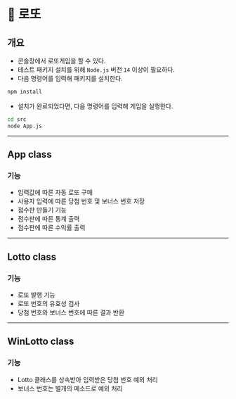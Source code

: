 # 🎱 로또

## 개요

- 콘솔창에서 로또게임을 할 수 있다.
- 테스트 패키지 설치를 위해 `Node.js` 버전 `14` 이상이 필요하다.
- 다음 명령어를 입력해 패키지를 설치한다.

```bash
npm install
```

- 설치가 완료되었다면, 다음 명령어를 입력해 게임을 실행한다.

```bash
cd src
node App.js
```

---

## App class

### 기능

- 입력값에 따른 자동 로또 구매
- 사용자 입력에 따른 당첨 번호 및 보너스 번호 저장
- 점수판 만들기 기능
- 점수판에 따른 통계 출력
- 점수판에 따른 수익률 출력

---

## Lotto class

### 기능

- 로또 발행 기능
- 로또 번호의 유효성 검사
- 당첨 번호와 보너스 번호에 따른 결과 반환

---

## WinLotto class

### 기능

- Lotto 클래스를 상속받아 입력받은 당첨 번호 예외 처리
- 보너스 번호는 별개의 메소드로 예외 처리
